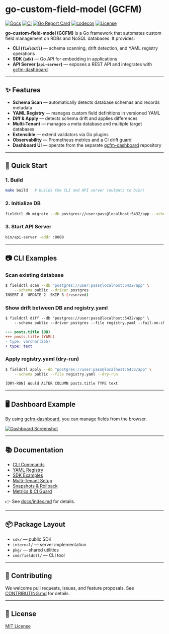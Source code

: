 # go-custom-field-model (GCFM)

[![Docs](https://img.shields.io/badge/docs-latest-blue)](https://github.com/faciam-dev/gcfm/blob/main/docs/index.md)
[![CI](https://github.com/faciam-dev/gcfm/actions/workflows/ci.yml/badge.svg)](https://github.com/faciam-dev/gcfm/actions/workflows/ci.yml)
[![Go Report Card](https://goreportcard.com/badge/github.com/faciam-dev/gcfm)](https://goreportcard.com/report/github.com/faciam-dev/gcfm)
[![codecov](https://codecov.io/gh/faciam-dev/gcfm/branch/main/graph/badge.svg)](https://codecov.io/gh/faciam-dev/gcfm)
[![License](https://img.shields.io/badge/license-MIT-green)](./LICENSE)

**go-custom-field-model (GCFM)** is a Go framework that automates custom field management on RDBs and NoSQL databases. It provides:

* **CLI (`fieldctl`)** — schema scanning, drift detection, and YAML registry operations
* **SDK (`sdk`)** — Go API for embedding in applications
* **API Server (`api-server`)** — exposes a REST API and integrates with [gcfm-dashboard](https://github.com/faciam-dev/gcfm-dashboard)

---

## ✨ Features

* **Schema Scan** — automatically detects database schemas and records metadata
* **YAML Registry** — manages custom field definitions in versioned YAML
* **Diff & Apply** — detects schema drift and applies differences
* **Multi-Tenant** — manages a meta database and multiple target databases
* **Extensible** — extend validators via Go plugins
* **Observability** — Prometheus metrics and a CI drift guard
* **Dashboard UI** — operate from the separate [gcfm-dashboard](https://github.com/faciam-dev/gcfm-dashboard) repository

---

## 🚀 Quick Start

### 1. Build

```bash
make build   # builds the CLI and API server (outputs to bin/)
```

### 2. Initialize DB

```bash
fieldctl db migrate --db postgres://user:pass@localhost:5432/app --schema public --seed
```

### 3. Start API Server

```bash
bin/api-server -addr :8080
```

---

## 📷 CLI Examples

### Scan existing database

```bash
$ fieldctl scan --db "postgres://user:pass@localhost:5432/app" \
    --schema public --driver postgres
INSERT 8  UPDATE 2  SKIP 3 (reserved)
```

### Show drift between DB and registry.yaml

```diff
$ fieldctl diff --db "postgres://user:pass@localhost:5432/app" \
    --schema public --driver postgres --file registry.yaml --fail-on-change

--- posts.title (DB)
+++ posts.title (YAML)
- type: varchar(255)
+ type: text
```

### Apply registry.yaml (dry-run)

```bash
$ fieldctl apply --db "postgres://user:pass@localhost:5432/app" \
    --schema public --file registry.yaml --dry-run

[DRY-RUN] Would ALTER COLUMN posts.title TYPE text
```

---

## 🖥 Dashboard Example

By using [gcfm-dashboard](https://github.com/faciam-dev/gcfm-dashboard), you can manage fields from the browser.

[![Dashboard Screenshot](https://faciam-dev.github.io/gcfm/img/dashboard.png)](https://github.com/faciam-dev/gcfm-dashboard)

---

## 📚 Documentation

* [CLI Commands](https://github.com/faciam-dev/gcfm/blob/main/docs/index.md#cli)
* [YAML Registry](https://github.com/faciam-dev/gcfm/blob/main/docs/index.md#yaml-registry)
* [SDK Examples](https://github.com/faciam-dev/gcfm/blob/main/docs/index.md#sdk)
* [Multi-Tenant Setup](https://github.com/faciam-dev/gcfm/blob/main/docs/index.md#multi-tenant)
* [Snapshots & Rollback](https://github.com/faciam-dev/gcfm/blob/main/docs/index.md#snapshots)
* [Metrics & CI Guard](https://github.com/faciam-dev/gcfm/blob/main/docs/index.md#metrics)

👉 See [docs/index.md](https://github.com/faciam-dev/gcfm/blob/main/docs/index.md) for details.

---

## 📦 Package Layout

* `sdk/` — public SDK
* `internal/` — server implementation
* `pkg/` — shared utilities
* `cmd/fieldctl/` — CLI tool

---

## 🤝 Contributing

We welcome pull requests, issues, and feature proposals. See [CONTRIBUTING.md](./CONTRIBUTING.md) for details.

---

## 📄 License

[MIT License](./LICENSE)

